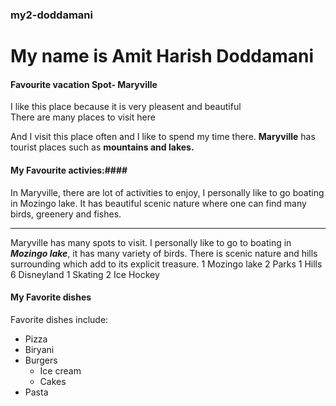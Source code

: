 ### my2-doddamani

# My name is Amit Harish Doddamani

#### Favourite vacation Spot- Maryville   

I like this place because it is very pleasent and beautiful <br>
There are many places to visit here 

And I visit this place often and I like to spend my time there.
**Maryville** has tourist places such as **mountains and lakes.**

#### My Favourite activies:####
In Maryville, there are lot of activities to enjoy, I personally like to go boating in Mozingo lake. It has beautiful scenic nature where one can find many birds, greenery and fishes.

---

Maryville has many spots to visit. I personally like to go to boating in ***Mozingo lake***, it has many variety of birds. There is scenic nature and hills surrounding which add to its explicit treasure.
1 Mozingo lake
2 Parks
    1 Hills
    6 Disneyland
1 Skating 
2 Ice Hockey

#### My Favorite dishes ####
Favorite dishes include:
* Pizza
* Biryani
* Burgers
    * Ice cream
    * Cakes
* Pasta